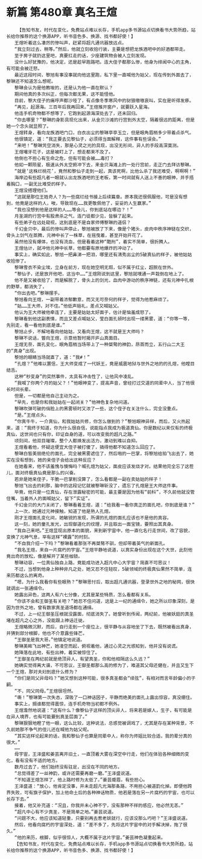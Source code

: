 # 新篇 第480章 真名王煊
        【告知书友，时代在变化，免费站点难以长存，手机app多书源站点切换看书大势所趋，站长给你推荐的这个换源APP，听书音色多、换源、找书都好使！】
       王煊听着这么凄厉的惨叫声，赶紧将超凡通讯器放远点。
       “我立刻过去，稍等。”然后，他就立刻收拾行装，主要是想把龙族酒吧中的好酒都带走。
       至于房子就扔这里吧，真要扛走的话，少座建筑物会被人立刻发现。
       没什么好犹豫的，他决定，还是趁早跑路吧。连大侄子都那么惨，他身为绯闻中心的主角，有可能会被迁怒。
       最近这段时间，黎旭有事没事就向他这里跑，私下里一直喊他为姑父，现在传到外面去了，黎琳还不知道怎么想呢。
       黎琳会认为是他教唆的，还是认为他一直在默认？
       期间他真的多次纠正，但每次都无果，这不能怪他。
       目前，黎大侄子的痛呼声都沙哑了，有点像冬季寒风中的豺狼嗷嗷哀叫，实在是听得发瘆。
       “再见，起源海。三百年后我再回来。”王煊推开窗户，就要跃入星海。
       他连手机奇物都不想等了，它跑到起源海深处去了，还未回归。
       “你去哪里？”黎琳的身影具现化出来，从金贝沙滩的行宫到外太空，隔着很远的距离，但是她一个念头就显照了。
       王煊转身，看向龙族酒吧门口，白衣出尘的黎琳亭亭玉立，但是眼角眉梢多少带着点杀气。
       他很镇定，道：“我正要去见黎仙子，必须得当面解释，这件事有些误会。”
       “来吧！”黎琳凭空消失，那是心灵之光的具现，出没无形间，异人的手段高深莫测。
       王煊嘬牙花子，这是被盯上了，想走都来不及了。
       他倒也不担心有生命之危，但有可能会被……毒打？
       他如一颗陨星，极速从外太空俯冲下去，来金贝海滩上的一处行宫前，走正门去拜访黎琳。
       “就是‘这株烂桃花’，竟然和黎仙子走到一起，真该死啊，比他么杀了我还难受，啊啊啊！”
       海岸边有些超凡者一眼就认出龙族酒吧的王老板，第一时间就有人送上不善的眼神，并手捂着胸口，一副无比难受的样子。
       王煊没搭理他们。
       “这就是那位王姓奇人？为一些腐烂经书接上后续篇章。原本我还很佩服他，可是没有想到，他竟是这样的人，唉，导致现在……我更敬佩他了，妥妥的人生赢家。”
       “我也没想到他是这样的人……等会儿，你到底站在哪边？！”
       月圣湖的行宫中有股肃杀之气，连门徒都少见，皆躲了起来。
       有些弟子在远处窥视，这到底是不是自家师傅黎琳的道侣？
       千幻金贝中，最后的惨叫声停止，黎旭被放了下来，像是个猪头，皮肉中秩序神链在交织，骨头上剑气在蒸腾，元神中长了一株草，在摇曳着，甚至开始开花了。
       虽然他没有爆体，也没有流血，但是看着这种“酷刑”，着实不简单，很折腾人。
       王煊估计，就冲他元神中长草，他都要有原地爆炸的冲动了。
       事实上，确实如此，黎旭一把鼻涕一把泪，哪里还有清秀出尘的5破真仙的样子，被他姑姑收拾惨了。
       黎琳雪衣不染尘埃，立身在前方，现在她空明无瑕，似不属于红尘，超脱在世外。
       “黎仙子，还是放开他吧，这当中……”王煊刚说到这里，黎旭就噗通一声栽倒在地上了。
       他不是又被收拾了，而是解脱了，骨头上的剑光，血肉中游动的秩序神链，还有元神中扎根的野草，都消失了，
       “你出去吧。”黎琳摆手。
       黎旭看向王煊，一副带着浓郁歉意，而又无可奈何的样子，觉得为他惹麻烦了。
       “姑……王大师，对不住。”他低声赔礼，差点又喊姑父。
       他认为王大师被他牵连了，主要是姑姑太好面子，估计是恼羞成怒了。
       黎琳看到他这副表情，而且又差点喊姑父，莹白面孔顿时出现一缕黑雾，道：“你等一等，先别走，看一看他到底是谁。”
       黎旭止步，不解地看向他姑姑，又看向王煊，这不就是王大师吗？
       黎琳不说话，瞥向王煊，示意他暂时揭开庐山真面目。
       王煊无奈，面孔变化，眼角眉梢当场带上了一种桀骜的神韵，昂首而立，五行山二大王的“真身”出现。
       黎旭的眼睛当场就直了，道：“我#！”
       “孔煊？”他难以置信，王大师变成了一代妖王，竟是威震地狱与世外之地的的孔煊，他瞠目结舌。
       这种“秒变身”的突然事件，太具有冲击性了，让他风中凌乱。
       “我喊了你两个月的姑父？！”他眼神变了，提高声音，曾经打过交道的同辈中人，当了他很长时间长辈。
       但是，一切都是他自己主动为之。
       “早先，也是你和我姑姑在一起闭关？”他神色复杂地问道。
       黎琳吹弹可破的俏脸上的黑雾顿时又浓了一些，这个侄子在关注什么，完全没重点。
       “是。”王煊点头。
       “你真牛牛，一介真仙，和我姑姑共修，你怎么做到的？”黎旭眼神异样，而后，又火热起来，道：“我终于知道，你为什么很自信，说能指点我成为极道真仙。你是数纪以来仅有的终极真仙，这世间也只有你，印证自身的道，可以改变我的超凡之路。”
       顷刻间，他双目璀璨，整个人都焕发出活力，激动到难以自抑。
       王煊看着他，怀疑这便宜大侄子被打傻了，搞得他都不知道怎么回应了。
       黎琳白皙美丽绝伦的面孔，完全被黑雾遮住了，然后啪的一巴掌，将黎旭给拍飞出去了，她实在没有想到，她的亲侄子会给出这种反应？
       在她看来，他不该羞愧与懊悔吗？喊孔煊为姑父，面皮应该发烧才对。结果他完全忘了这茬儿，面对终极真仙竟是那么的兴奋。
       若非是她亲侄子，干脆一巴掌削没算了，怎么看都是一副在卖姑姑的样子！
       黎旭飞出去的刹那，脑中的这段记忆就被黎琳斩没了，遗忘了孔煊是王大师这件事。
       毕竟，他只是一位真仙，存在泄露秘密的可能，最主要是因为他有“前科”，不久前他就没管住嘴，当着外人的面喊姑父，留下“实证”。
       千幻金贝的大门关闭了，黎琳看着王煊，道：“给我看一看你真正的面孔吧，你到底是谁？”
       上一次，她通过元神接触，知道了他是熟人孔煊。
       刚才王煊面孔变化间，她敏锐的发现，所谓的孔煊的面孔应该也不是他的真容。
       这一刻，她的童孔发光，出现御道化的纹理，并且取出一面宝镜，要照出其真身。
       “我自己来吧。”王煊显现出原本的面貌，来到新宇宙中，他一直化名行走世间，改了容貌，变换了元神气息，罕有这样“裸露”的时刻。
       “不自我介绍一下吗？”黎琳看着那张不再桀骜不驯，但却带着英气的新面孔。
       “我名王煊，来自一片腐朽的宇宙。”王煊平静地说道，以真实身份出现在这个大世，此刻他竟出奇的放松，像是解开了某些枷锁。
       黎琳动容，一位真仙独自上路，竟能成功进入超凡中心大宇宙？简直不可思议！
       不过，当想到他身上种种非凡之处，她又忍不住轻叹，5破领域的终极真仙果然不简单，连来历都这么的离奇。
       “嗯，为什么我看你有些眼熟？”黎琳思忖后，取出超凡通讯器，登录世外之地的秘网，很快就调出一张通缉令。
       她露出异色，这两人有六七分像，尤其是某些特质，怎么看都有关系。
       “你该不会和王御圣有关吧？”她忍不住问道，这是上一纪的通缉令，她之所以印象深刻，是因为世外之地，曾有数家真圣道场都在通缉。
       不过，上一纪王御圣压根就没露面，彻底消失了。她曾听到传闻，两纪前，他被妖庭的真圣堵在超凡之心之外，没能跟上神话迁徙。
       王煊略微沉默，而后，自行走到一个座位上，很平静与从容地坐了下去，既然被看出真身，并猜到部分根脚，他也不介意露些锋芒。
       “王御圣是我大哥。”他镇定地说道。
       黎琳美眸飞出神芒，她凌空而起，俯视着他，通过心灵之光感知到，他并没有说谎。
       她降落在此地，有些出神，着实被惊住了。
       “王御圣在两纪前就是绝顶异人，有望真圣，你和他相隔这么久远？”
       她确实觉得离大谱，不可思议，王御圣都那么高的修为了，难道其父母还健在，并且又生下一个王煊，那对夫妇到底什么修为？
       “你们是同父异母吗？”她又想到这种可能，很多真圣都会“续弦”，有相对而言年龄偏小的子嗣。
       “不，同父同母。”王煊很坦然。
       “嘶！”黎琳第一次失态，深吸了一口神话因子，平静而绝美的面孔上露出惊容，真没绷住。
       事实上，搁谁都觉得震惊，连手机奇物当初都不例外。
       王煊澹然地说道：“这有什么？像黎仙子这样的顶尖异人，将来若是嫁人，生子，有可能是在异人境界，也有可能要到真圣层面了。”
       黎琳狠狠地瞪了他一眼，这么比较，这种说法，总感觉被调戏了，尤其是存在某种背景，不久前她那不争气的侄儿还在喊他为姑父呢。
       “其实这样论起来的话，我和黎仙子也算是同辈中人，称你为师姐比较合适，我的辈分真的很大。”
       ……
       母宇宙，王泽盛和姜芸离开旧土，一直顶着大雾在深空中行走，他们在体验各种细微的变化，看有没有不适的地方。
       数月过去了，他们始终没有驻足，出没在不同的地方。
       “总觉得差了一丝神韵，或许还需要再磨一磨。”王泽盛说道。
       “不知道王煊怎样了，他上路时修为太低了。”姜芸蹙眉，有些担心。
       王泽盛道：“放心，他肯定没事，并未走超凡光海那条路，不用担心被道韵化掉。即便他跨界失败，可有旗子保护，加上他命土后的各种神话物质，他若是落在另一片腐朽的宇宙，也可以长存下去。”
       接着，他又补充道：“况且，你我并未心神不宁，没有那种不祥的感应，他必然无恙。”
       “超凡中心有不少真圣，不是简单之地。”姜芸说道。
       “问题不大，他应该知道轻重，只要别再去惹老妖就行，应该没那么巧吧？”王泽盛说道。
       然后，他看向腐朽的宇宙深处，道：“差不多了，先将这片宇宙中的对手解决掉，拖了很久。”
       “他的来历，根脚，似乎很惊人，大概不属于这片宇宙。”姜芸神色凝重起来。
       【告知书友，时代在变化，免费站点难以长存，手机app多书源站点切换看书大势所趋，站长给你推荐的这个换源APP，听书音色多、换源、找书都好使！】